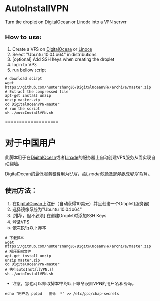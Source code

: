 AutoInstallVPN
===============

Turn the droplet on DigitalOcean or Linode into a VPN server

## How to use:

1. Create a VPS on [DigitalOcean](https://www.digitalocean.com/?refcode=ca6e33dd0964) or [Linode](https://www.linode.com/?r=218734ebc6cd68f661f596d887a106fa038e0b86)
2. Select "Ubuntu 10.04 x64" in distributions
3. [optional] Add SSH Keys when creating the droplet
4. login to VPS
5. run bellow script
```
# download scirpt
wget https://github.com/hunterzhang86/DigitalOceanVPN/archive/master.zip
# Extract the compressed file
apt-get install unzip
unzip master.zip
cd DigitalOceanVPN-master
# run the script
sh ./autoInstallVPN.sh
```

===================

# 对于中国用户

此脚本用于在[DigitalOcean](https://www.digitalocean.com/?refcode=ca6e33dd0964)或者[Linode](https://www.linode.com/?r=218734ebc6cd68f661f596d887a106fa038e0b86)的服务器上自动创建VPN服务从而实现自动翻墙。

DigitalOcean的最低服务器费用为$5/月 ，而Linode的最低服务器费用为$10/月。

## 使用方法：

1. 在[DigitalOcean](https://www.digitalocean.com/?refcode=ca6e33dd0964)上注册（自动获得10美元）并且创建一个Droplet(服务器) 
2. 选择镜像系统为"Ubuntu 10.04 x64"
3. [推荐，但不必须] 在创建Droplet时添加SSH Keys
4. 登录VPS
5. 依次执行以下脚本
```
# 下载脚本
wget https://github.com/hunterzhang86/DigitalOceanVPN/archive/master.zip
# 解压压缩文件
apt-get install unzip
unzip master.zip
cd DigitalOceanVPN-master
# 执行autoInstallVPN.sh
sh ./autoInstallVPN.sh
```

* 注意，您也可以修改脚本中的以下命令设置VPN的用户名和密码。 
```
echo "用户名 pptpd   密码  *" >> /etc/ppp/chap-secrets
```